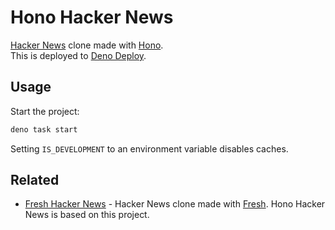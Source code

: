# Hono Hacker News

[Hacker News](https://news.ycombinator.com/news) clone made with [Hono](https://hono.dev).\
This is deployed to [Deno Deploy](https://deno.com/deploy).

## Usage

Start the project:

```sh
deno task start
```

Setting `IS_DEVELOPMENT` to an environment variable disables caches.

## Related

- [Fresh Hacker News](https://github.com/morinokami/fresh-hacker) - Hacker News
  clone made with [Fresh](https://fresh.deno.dev). Hono Hacker News is based on
  this project.
